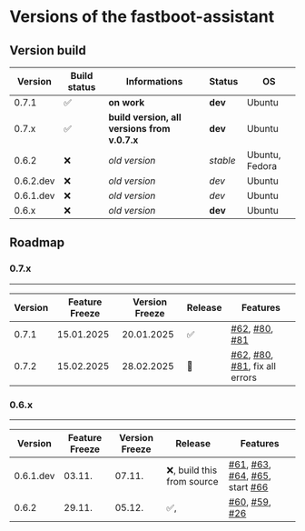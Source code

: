# Versions of the fastboot-assistant
## Version build

| Version     | Build status                 | Informations                                    | Status             | OS                |
| ----------- | ---------------------------- | ----------------------------------------------- | ------------------ | ----------------- |
| 0.7.1       | :white_check_mark:           | **on work**                                     | **dev**            | Ubuntu            |
| 0.7.x       | :white_check_mark:           | **build version, all versions from v.0.7.x**    | **dev**            | Ubuntu            |
| 0.6.2       | :x:                          | *old version*                                   | *stable*           | Ubuntu, Fedora    |
| 0.6.2.dev   | :x:                          | *old version*                                   | *dev*              | Ubuntu            |           
| 0.6.1.dev   | :x:                          | *old version*                                   | *dev*              | Ubuntu            |          
| 0.6.x       | :x:                          | *old version*                                   | **dev**            | Ubuntu            |

## Roadmap
### 0.7.x
---
| Version     | Feature Freeze        | Version Freeze      | Release                       | Features                          |
| ----------- | --------------------- | ------------------- | ------------------------------| --------------------------------- |
| 0.7.1       | 15.01.2025            | 20.01.2025          | :white_check_mark:            | [#62](https://github.com/NachtsternBuild/fastboot-assistant/issues/62), [#80](https://github.com/NachtsternBuild/fastboot-assistant/issues/80), [#81](https://github.com/NachtsternBuild/fastboot-assistant/issues/81) |
| 0.7.2       | 15.02.2025            | 28.02.2025          | &#x1F914;                     | [#62](https://github.com/NachtsternBuild/fastboot-assistant/issues/62), [#80](https://github.com/NachtsternBuild/fastboot-assistant/issues/80), [#81](https://github.com/NachtsternBuild/fastboot-assistant/issues/81), fix all errors            |

### 0.6.x
---
| Version     | Feature Freeze        | Version Freeze      | Release                       | Features                          |
| ----------- | --------------------- | ------------------- | ------------------------------| --------------------------------- |
| 0.6.1.dev   | 03.11.                | 07.11.              | :x:, build this from source   | [#61](https://github.com/NachtsternBuild/fastboot-assistant/issues/61), [#63](https://github.com/NachtsternBuild/fastboot-assistant/issues/63), [#64](https://github.com/NachtsternBuild/fastboot-assistant/issues/64), [#65](https://github.com/NachtsternBuild/fastboot-assistant/issues/65), start [#66](https://github.com/NachtsternBuild/fastboot-assistant/issues/66)               |
| 0.6.2       | 29.11.                | 05.12.              | :white_check_mark:,           | [#60](https://github.com/NachtsternBuild/fastboot-assistant/issues/60), [#59](https://github.com/NachtsternBuild/fastboot-assistant/issues/59), [#26](https://github.com/NachtsternBuild/fastboot-assistant/issues/26)          |
